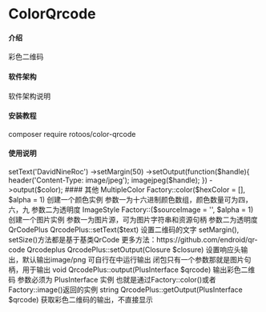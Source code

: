 # ColorQrcode

#### 介绍
彩色二维码

#### 软件架构
软件架构说明


#### 安装教程

composer require rotoos/color-qrcode

#### 使用说明

<?php

require 'vendor/autoload.php';

use Rotoos\Qrcode\Factory;
use Rotoos\Qrcode\QrCodePlus;

/****************************************
 * 通过工厂方法，获取到你想创建二维码的样式
 * 现在仅有：color, image
 ****************************************/
$color = Factory::color(['#087', '#431', '#a2d', '#a2d',]);
// $image = Factory::image(imagecreatefrompng('Rotoos.png'));


/****************************************
 * 实例化对象，并在 output 方法传入
 * $color 或者 $image
 ****************************************/
(new QrCodePlus)
    ->setText('DavidNineRoc')
    ->setMargin(50)
    ->setOutput(function($handle){
        header('Content-Type: image/jpeg');
        imagejpeg($handle);
    })
    ->output($color);

#### 其他
MultipleColor Factory::color($hexColor = [], $alpha = 1)
创建一个颜色实例
参数一为十六进制颜色数组，颜色数量可为四，六，九
参数二为透明度
ImageStyle Factory::($sourceImage = '', $alpha = 1)
创建一个图片实例
参数一为图片源，可为图片字符串和资源句柄
参数二为透明度
QrCodePlus QrcodePlus::setText($text)
设置二维码的文字
setMargin(), setSize()方法都是基于基类QrCode
更多方法：https://github.com/endroid/qr-code
Qrcodeplus QrcodePlus::setOutput(Closure $closure)
设置响应头输出，默认输出image/png
可自行在中运行输出
闭包只有一个参数那就是图片句柄，用于输出
void QrcodePlus::output(PlusInterface $qrcode)
输出彩色二维码
参数必须为 PlusInterface 实例
也就是通过Factory::color()或者Factory::image()返回的实例
string QrcodePlus::getOutput(PlusInterface $qrcode)
获取彩色二维码的输出，不直接显示
